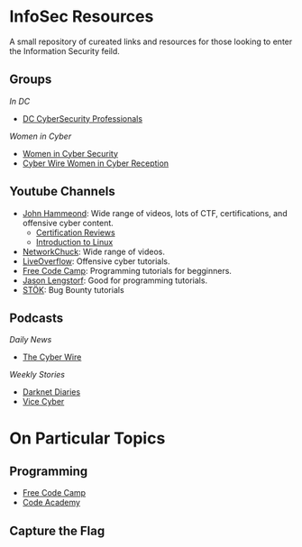 # InfoSec Resources 
A small repository of cureated links and resources for those looking to enter the Information Security feild.

## Groups 

*In DC*
+ [DC CyberSecurity Professionals](https://www.meetup.com/DCCyberWarriors/)

*Women in Cyber*
+ [Women in Cyber Security](https://www.wicys.org/about-wicys)
+ [Cyber Wire Women in Cyber Reception](https://thecyberwire.com/events/s/6th-annual-women-in-cyber-security-reception.html)

## Youtube Channels 

+ [John Hammeond](https://www.youtube.com/c/JohnHammond010): Wide range of videos, lots of CTF, certifications, and offensive cyber content.
  + [Certification Reviews](https://www.youtube.com/playlist?list=PL1H1sBF1VAKXeE1qTZUkN9K-P0a4kQhf0)
  + [Introduction to Linux](https://www.youtube.com/watch?v=u9BRyNW7mo8&list=PL1H1sBF1VAKXoO8bc-JL36pHm9NER1vua)
+ [NetworkChuck](https://www.youtube.com/networkchuck): Wide range of videos.
+ [LiveOverflow](https://www.youtube.com/c/LiveOverflowCTF): Offensive cyber tutorials.
+ [Free Code Camp](https://www.youtube.com/c/Freecodecamp): Programming tutorials for begginners.
+ [Jason Lengstorf](https://www.youtube.com/channel/UCnty0z0pNRDgnuoirYXnC5A): Good for programming tutorials.
+ [STÖK](https://www.youtube.com/channel/UCQN2DsjnYH60SFBIA6IkNwg): Bug Bounty tutorials

## Podcasts

*Daily News*
+ [The Cyber Wire](https://thecyberwire.com/podcasts/daily-podcast)

*Weekly Stories*
+ [Darknet Diaries](https://darknetdiaries.com/)
+ [Vice Cyber](https://www.vice.com/en/topic/cyber-podcast)

# On Particular Topics

## Programming

+ [Free Code Camp](https://www.freecodecamp.org/news/free-online-programming-cs-courses/)
+ [Code Academy](https://www.codecademy.com/)


## Capture the Flag 


